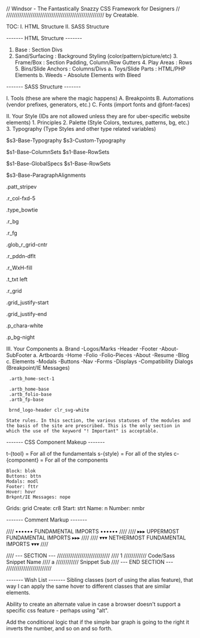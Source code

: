 // Windsor - The Fantastically Snazzy CSS Framework for Designers //
//////////////////////////////////////////////////// by Creatable.

TOC:
I. HTML Structure
II. SASS Structure


------- HTML Structure -------

1. Base : Section Divs
  2. Sand/Surfacing : Background Styling (color/pattern/picture/etc)
    3. Frame/Box : Section Padding, Column/Row Gutters
      4. Play Areas : Rows
        5. Bins/Slide Anchors : Columns/Divs
            a. Toys/Slide Parts : HTML/PHP Elements
            b. Weeds - Absolute Elements with Bleed


------- SASS Structure -------

I. Tools (these are where the magic happens)
  A. Breakpoints
  B. Automations (vendor prefixes, generators, etc.)
  C. Fonts (import fonts and @font-faces)

II. Your Style (IDs are not allowed unless they are for uber-specific website elements)
	1. Principles
  2. Palette (Style Colors, textures, patterns, bg, etc.)
  3. Typography (Type Styles and other type related variables)

  $s3-Base-Typography
  $s3-Custom-Typography

  $s1-Base-ColumnSets
  $s1-Base-RowSets

  $s1-Base-GlobalSpecs
  $s1-Base-RowSets

  $s3-Base-ParagraphAlignments


  .patt_stripev

  .r_col-fxd-5

  .type_bowtie

  .r_bg

  .r_fg

  .glob_r_grid-cntr

  .r_pddn-dflt

  .r_WxH-fill

  .t_txt left

  .r_grid

  .grid_justify-start

  .grid_justify-end

  .p_chara-white

  .p_bg-night

III. Your Components
  a. Brand
      -Logos/Marks
      -Header
      -Footer
      -About-SubFooter
  a. Artboards
      -Home
      -Folio
      -Folio-Pieces
      -About
      -Resume
      -Blog
  c. Elements
     -Modals
     -Buttons
     -Nav
     -Forms
     -Displays
     -Compatibility Dialogs (Breakpoint/IE Messages)

     .artb_home-sect-1

     .artb_home-base
     .artb_folio-base
     .artb_fp-base

     brnd_logo-header clr_svg-white

	State rules. In this section, the various statuses of the modules and the basis of the site are prescribed. This is the only section in which the use of the keyword "! Important" is acceptable.


  ------- CSS Component Makeup -------

  t-{tool} = For all of the fundamentals
  s-{style} = For all of the styles
  c-{component} = For all of the components

	Block: blok
	Buttons: bttn
	Modals: modl
	Footer: fttr
	Hover: hovr
	Brkpnt/IE Messages: nope
  Grids: grid
  Create: cr8
  Start: strt
  Name: n
  Number: nmbr

------- Comment Markup -------

//// •••••• FUNDAMENTAL IMPORTS •••••• ////
//// ▸▸▸ UPPERMOST FUNDAMENTAL IMPORTS ▸▸▸ ////
//// ▾▾▾ NETHERMOST FUNDAMENTAL IMPORTS ▾▾▾ ////

//// --- SECTION --- ////////////////////////////
  //// 1 //////////// Code/Sass Snippet Name
    //// a //////////// Snippet Sub
//// --- END SECTION --- ////////////////////////

------- Wish List -------
Sibling classes (sort of using the alias feature), that way I can apply the same hover to different classes that are similar elements.

Ability to create an alternate value in case a browser doesn't support a specific css feature - perhaps using "alt".

Add the conditional logic that if the simple bar graph is going to the right it inverts the number, and so on and so forth.
